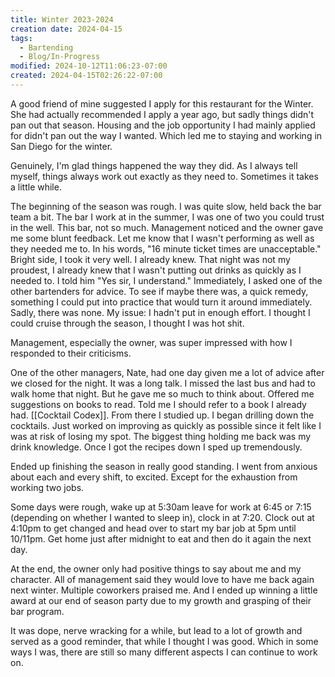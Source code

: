 ```yaml
---
title: Winter 2023-2024
creation date: 2024-04-15
tags:
  - Bartending
  - Blog/In-Progress
modified: 2024-10-12T11:06:23-07:00
created: 2024-04-15T02:26:22-07:00
---
```

A good friend of mine suggested I apply for this restaurant for the Winter.
She had actually recommended I apply a year ago, but sadly things didn't pan out that season. Housing and the job opportunity I had mainly applied for didn't pan out the way I wanted. 
Which led me to staying and working in San Diego for the winter. 

Genuinely, I'm glad things happened the way they did. 
As I always tell myself, things always work out exactly as they need to.
Sometimes it takes a little while. 

The beginning of the season was rough. I was quite slow, held back the bar team a bit. 
The bar I work at in the summer, I was one of two you could trust in the well. 
This bar, not so much.
Management noticed and the owner gave me some blunt feedback. Let me know that I wasn't performing as well as they needed me to. 
In his words, "16 minute ticket times are unacceptable."
Bright side, I took it very well.
I already knew. That night was not my proudest, I already knew that I wasn't putting out drinks as quickly as I needed to. 
I told him "Yes sir, I understand." 
Immediately, I asked one of the other bartenders for advice. To see if maybe there was, a quick remedy, something I could put into practice that would turn it around immediately.
Sadly, there was none. 
My issue: I hadn't put in enough effort.
I thought I could cruise through the season, I thought I was hot shit.

Management, especially the owner, was super impressed with how I responded to their criticisms. 

One of the other managers, Nate, had one day given me a lot of advice after we closed for the night.
It was a long talk. I missed the last bus and had to walk home that night.
But he gave me so much to think about.
Offered me suggestions on books to read. Told me I should refer to a book I already had. 
[[Cocktail Codex]].
From there I studied up. I began drilling down the cocktails. 
Just worked on improving as quickly as possible since it felt like I was at risk of losing my spot. The biggest thing holding me back was my drink knowledge. Once I got the recipes down I sped up tremendously.

Ended up finishing the season in really good standing. 
I went from anxious about each and every shift, to excited. Except for the exhaustion from working two jobs. 

Some days were rough, wake up at 5:30am leave for work at 6:45 or 7:15 (depending on whether I wanted to sleep in), clock in at 7:20. Clock out at 4:10pm to get changed and head over to start my bar job at 5pm until 10/11pm. Get home just after midnight to eat and then do it again the next day.

At the end, the owner only had positive things to say about me and my character. All of management said they would love to have me back again next winter. 
Multiple coworkers praised me.
And I ended up winning a little award at our end of season party due to my growth and grasping of their bar program. 

It was dope, nerve wracking for a while, but lead to a lot of growth and served as a good reminder, that while I thought I was good. Which in some ways I was, there are still so many different aspects I can continue to work on.